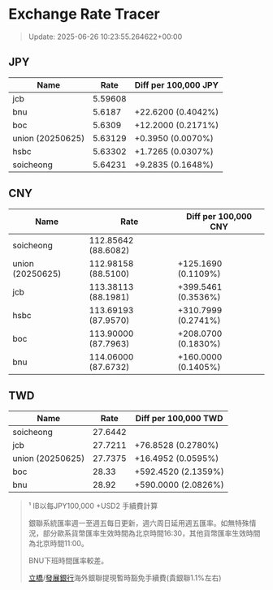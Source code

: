 # Exchange Rate Tracer

> Update: 2025-06-26 10:23:55.264622+00:00

## JPY

| Name             |    Rate | Diff per 100,000 JPY   |
|------------------|---------|------------------------|
| jcb              | 5.59608 |                        |
| bnu              | 5.6187  | +22.6200 (0.4042%)     |
| boc              | 5.6309  | +12.2000 (0.2171%)     |
| union (20250625) | 5.63129 | +0.3950 (0.0070%)      |
| hsbc             | 5.63302 | +1.7265 (0.0307%)      |
| soicheong        | 5.64231 | +9.2835 (0.1648%)      |

## CNY

| Name             | Rate                | Diff per 100,000 CNY   |
|------------------|---------------------|------------------------|
| soicheong        | 112.85642	(88.6082) |                        |
| union (20250625) | 112.98158	(88.5100) | +125.1690 (0.1109%)    |
| jcb              | 113.38113	(88.1981) | +399.5461 (0.3536%)    |
| hsbc             | 113.69193	(87.9570) | +310.7999 (0.2741%)    |
| boc              | 113.90000	(87.7963) | +208.0700 (0.1830%)    |
| bnu              | 114.06000	(87.6732) | +160.0000 (0.1405%)    |

## TWD

| Name             |    Rate | Diff per 100,000 TWD   |
|------------------|---------|------------------------|
| soicheong        | 27.6442 |                        |
| jcb              | 27.7211 | +76.8528 (0.2780%)     |
| union (20250625) | 27.7375 | +16.4952 (0.0595%)     |
| boc              | 28.33   | +592.4520 (2.1359%)    |
| bnu              | 28.92   | +590.0000 (2.0826%)    |


> ¹ IB以每JPY100,000 +USD2 手續費計算
>
> 銀聯系統匯率週一至週五每日更新，週六周日延用週五匯率。如無特殊情況，部分歐系貨幣匯率生效時間為北京時間16:30，其他貨幣匯率生效時間為北京時間11:00。
>
> BNU下班時間匯率較差。
>
> [立橋](https://www.wlbank.com.mo/uploads/ueditor/file/20181211/1544536513900230.pdf)/[發展銀行](https://www.mdb.com.mo/Service_Charges_20230728.pdf)海外銀聯提現暫時豁免手續費(貴銀聯1.1%左右)

